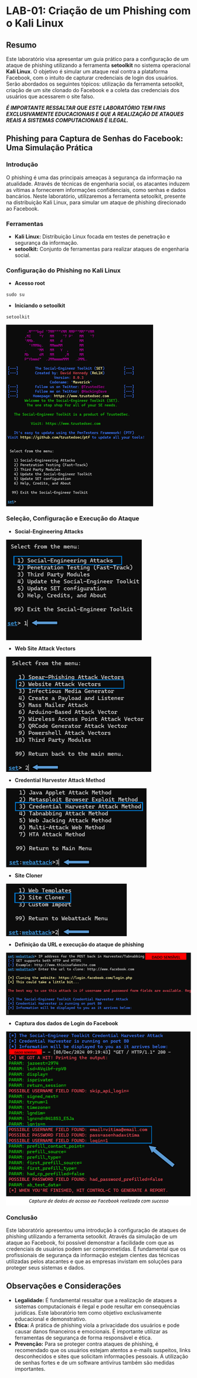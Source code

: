 # LAB-01: Criação de um Phishing com o Kali Linux

## Resumo

Este laboratório visa apresentar um guia prático para a configuração de um ataque de phishing utilizando a ferramenta **setoolkit** no sistema operacional **Kali Linux**. O objetivo é simular um ataque real contra a plataforma Facebook, com o intuito de capturar credenciais de login dos usuários. Serão abordados os seguintes tópicos: utilização da ferramenta setoolkit, criação de um site clonado do Facebook e a coleta das credenciais dos usuários que acessarem o site falso.

***É IMPORTANTE RESSALTAR QUE ESTE LABORATÓRIO TEM FINS EXCLUSIVAMENTE EDUCACIONAIS E QUE A REALIZAÇÃO DE ATAQUES REAIS A SISTEMAS COMPUTACIONAIS É ILEGAL.***

## Phishing para Captura de Senhas do Facebook: Uma Simulação Prática

### Introdução

O phishing é uma das principais ameaças à segurança da informação na atualidade. Através de técnicas de engenharia social, os atacantes induzem as vítimas a fornecerem informações confidenciais, como senhas e dados bancários. Neste laboratório, utilizaremos a ferramenta setoolkit, presente na distribuição Kali Linux, para simular um ataque de phishing direcionado ao Facebook.

### Ferramentas

* **Kali Linux:** Distribuição Linux focada em testes de penetração e segurança da informação.
* **setoolkit:** Conjunto de ferramentas para realizar ataques de engenharia social.

### Configuração do Phishing no Kali Linux

* **Acesso root**

```
sudo su
```

* **Iniciando o setoolkit**

```
setoolkit
```

<img align="center" src="./assets/print1.png" />

### Seleção, Configuração e Execução do Ataque

* **Social-Engineering Attacks**

<img align="center" src="./assets/print2.png" />

* **Web Site Attack Vectors**

<img align="center" src="./assets/print3.png" />

* **Credential Harvester Attack Method**

<img align="center" src="./assets/print4.png" />

* **Site Cloner**

<img align="center" src="./assets/print5.png" />

* **Definição da URL e execução do ataque de phishing**

<img align="center" src="./assets/print6.png" />

* **Captura dos dados de Login do Facebook**

<img align="center" src="./assets/print7.png" />

### Conclusão

Este laboratório apresentou uma introdução à configuração de ataques de phishing utilizando a ferramenta setoolkit. Através da simulação de um ataque ao Facebook, foi possível demonstrar a facilidade com que as credenciais de usuários podem ser comprometidas. É fundamental que os profissionais de segurança da informação estejam cientes das técnicas utilizadas pelos atacantes e que as empresas invistam em soluções para proteger seus sistemas e dados.

## Observações e Considerações

* **Legalidade:** É fundamental ressaltar que a realização de ataques a sistemas computacionais é ilegal e pode resultar em consequências jurídicas. Este laboratório tem como objetivo exclusivamente educacional e demonstrativo.
* **Ética:** A prática de phishing viola a privacidade dos usuários e pode causar danos financeiros e emocionais. É importante utilizar as ferramentas de segurança de forma responsável e ética.
* **Prevenção:** Para se proteger contra ataques de phishing, é recomendado que os usuários estejam atentos a e-mails suspeitos, links desconhecidos e sites que solicitam informações pessoais. A utilização de senhas fortes e de um software antivírus também são medidas importantes.
